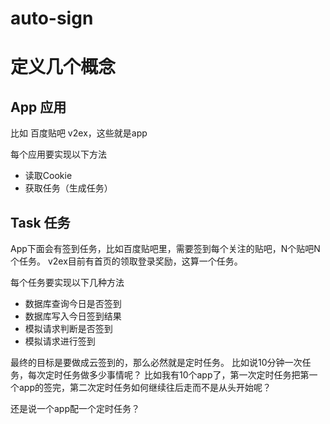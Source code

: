 # auto-sign

# 定义几个概念

## App 应用

比如 百度贴吧 v2ex，这些就是app

每个应用要实现以下方法
- 读取Cookie
- 获取任务（生成任务）

## Task 任务

App下面会有签到任务，比如百度贴吧里，需要签到每个关注的贴吧，N个贴吧N个任务。
v2ex目前有首页的领取登录奖励，这算一个任务。

每个任务要实现以下几种方法

- 数据库查询今日是否签到
- 数据库写入今日签到结果
- 模拟请求判断是否签到
- 模拟请求进行签到


最终的目标是要做成云签到的，那么必然就是定时任务。
比如说10分钟一次任务，每次定时任务做多少事情呢？
比如我有10个app了，第一次定时任务把第一个app的签完，第二次定时任务如何继续往后走而不是从头开始呢？

还是说一个app配一个定时任务？